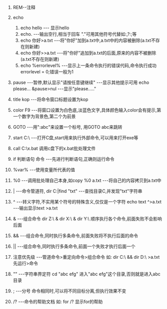 1. REM--注释

2. echo
     1. echo hello    --- 显示hello
     2. echo.    ---输出空行,相当于回车 "."可用其他符号代替如:,?:;等
     3. echo 你好>a.txt   ---将"你好"加到a.txt中,a.txt中的内容被删除(a.txt不存在则新建)
     4. echo 你好>>a.txt   ---将"你好"追加到a.txt的后面,原来的内容不被删除(a.txt不存在则新建)
     5. echo %errorlevel%   ---显示上一条命令执行的错误代码,命令执行成功errorlevel = 0;错误一般为1


3. pause   ---暂停,默认显示"请按任意键继续"
               ---显示其他提示可用 echo please... &pause>nul    ---显示"please....."

4. title kop   ---将命令窗口标题设置为kop

5. color F9 ---将窗口设置为白色底,淡蓝色文字,具体颜色输入color会有提示,第一个数字为背景色,第二个为前景

6. GOTO   ---用":abc"来设置一个标号, 用GOTO abc来跳转

7. start C:\   ---打开C盘,start用来执行外部命令,可以用来打开exe等

8. call C:\x.bat 调用c盘下的x.bat批处理文件

9. if 判断语句 命令   ---先进行判断语句,正确则运行命令

10. %var%   ---使用变量所代表的值

11. %0   ---调用批处理自己本身,如copy %0 a.txt   ---将自己的内容拷贝到a.txt中


12. |  ---命令管道符, dir C:\|find "txt"   ---查找目录C,并发现"txt"字符串

13. ^   ---转义字符,不实用某个符号的特殊含义,仅仅是一个字符    echo text ^>a.txt   ---输出显示text >a.txt

14. &   ---组合命令  dir Z:\ & dir X:\ & dir Y:\  顺序执行各个命令,前面失败不会影响后面

15. &&   ---组合命令,同时执行多条命令,前面失败将不执行后面的命令

16. ||   ---组合命令,同时执行多条命令,前面一个失败才执行后面一个

17. 注意优先级   ---管道命令>重定向命令>组合命令  如: dir C:\ && dir D:\ >a.txt 先运行>命令

18. ""   ---字符串界定符  cd "abc efg"  进入"abc efg"这个目录,否则就是进入abc目录

19. ;   ---分号   命令相同时,可以将不同目标分离,但执行效果不变

20. /?   ---命令的帮助文档  如: for /?  显示for的帮助